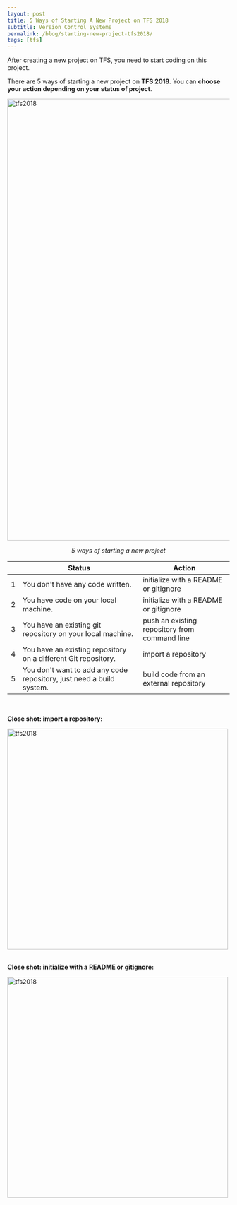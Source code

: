 ```yaml
---
layout: post
title: 5 Ways of Starting A New Project on TFS 2018
subtitle: Version Control Systems
permalink: /blog/starting-new-project-tfs2018/
tags: [tfs]
---
```


After creating a new project on TFS, you need to start coding on this project.

There are 5 ways of starting a new project on **TFS 2018**. You can **choose your action depending on your status of project**.

<div style="text-align:left;">
  <a href="https://emredundar.github.io/img/tfs-1.PNG">
    <img src="https://emredundar.github.io/img/tfs-1.PNG" alt="tfs2018" style="width: 1000px;">
  </a>
</div>

<p style="text-align: center;"><i>5 ways of starting a new project</i></p>

  
|   | Status			                                                         | Action						                    					|
| - | -------------------------------------------------------------------- | ---------------------------------------------- |
| 1 | You don't have any code written.                                     | initialize with a README or gitignore			    |
| 2 | You have code on your local machine.                                 | initialize with a README or gitignore			    |
| 3 | You have an existing git repository on your local machine.           | push an existing repository from command line	|
| 4 | You have an existing repository on a different Git repository.       | import a repository							              |
| 5 | You don't want to add any code repository, just need a build system. | build code from an external repository		    	|

<br>

**Close shot: import a repository:**
<div style="text-align:left;">
  <a href="https://emredundar.github.io/img/tfs-2.PNG">
    <img src="https://emredundar.github.io/img/tfs-2.PNG" alt="tfs2018" style="width: 500px;">
  </a>
</div>

<br>

**Close shot: initialize with a README or gitignore:**
<div style="text-align:left;">
  <a href="https://emredundar.github.io/img/tfs-3.PNG">
    <img src="https://emredundar.github.io/img/tfs-3.PNG" alt="tfs2018" style="width: 500px;">
  </a>
</div>
